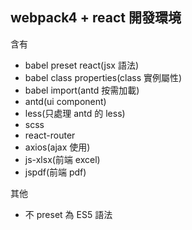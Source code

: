 ## webpack4 + react 開發環境

含有

- babel preset react(jsx 語法)
- babel class properties(class 實例屬性)
- babel import(antd 按需加載)
- antd(ui component)
- less(只處理 antd 的 less)
- scss
- react-router
- axios(ajax 使用)
- js-xlsx(前端 excel)
- jspdf(前端 pdf)

其他

- 不 preset 為 ES5 語法
